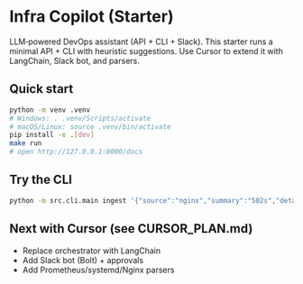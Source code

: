 # Infra Copilot (Starter)

LLM‑powered DevOps assistant (API + CLI + Slack). This starter runs a minimal API + CLI with heuristic suggestions. Use Cursor to extend it with LangChain, Slack bot, and parsers.

## Quick start
```bash
python -m venv .venv
# Windows: . .venv/Scripts/activate
# macOS/Linux: source .venv/bin/activate
pip install -e .[dev]
make run
# open http://127.0.0.1:8000/docs
```

## Try the CLI
```bash
python -m src.cli.main ingest '{"source":"nginx","summary":"502s","details":"upstream timeout","service":"nginx"}'
```

## Next with Cursor (see CURSOR_PLAN.md)
- Replace orchestrator with LangChain
- Add Slack bot (Bolt) + approvals
- Add Prometheus/systemd/Nginx parsers
